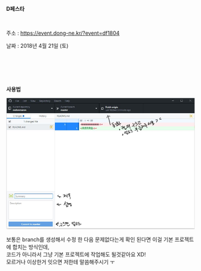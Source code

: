 <br><br>

**D페스타**

<br>

주소 : <https://event.dong-ne.kr/?event=df1804><br>

날짜 : 2018년 4월 21일 (토)


<br><br><br><br>






**사용법**

<img src = "https://github.com/eszett-trash/melonmaron/blob/master/999_etc/img.JPG?raw=true">


보통은 branch를 생성해서 수정 한 다음 문제없다는게 확인 된다면 이걸 기본 프로젝트에 합치는 방식인데,<br>
코드가 아니라서 그냥 기본 프로젝트에 작업해도 될것같아요 XD!<br>
모르거나 이상한거 잇으면 저한테 말씀해주시기 ㅜ
